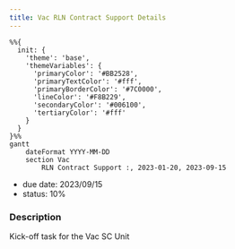 ```yaml
---
title: Vac RLN Contract Support Details
---
```

```mermaid
%%{ 
  init: { 
    'theme': 'base', 
    'themeVariables': { 
      'primaryColor': '#BB2528', 
      'primaryTextColor': '#fff', 
      'primaryBorderColor': '#7C0000', 
      'lineColor': '#F8B229', 
      'secondaryColor': '#006100', 
      'tertiaryColor': '#fff' 
    } 
  } 
}%%
gantt
	dateFormat YYYY-MM-DD 
	section Vac
		RLN Contract Support :, 2023-01-20, 2023-09-15
```
- due date: 2023/09/15
- status: 10% 

### Description
Kick-off task for the Vac SC Unit
